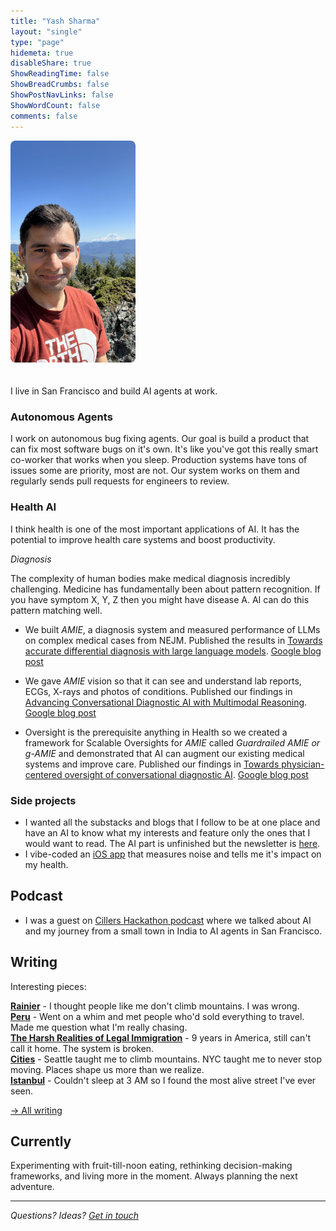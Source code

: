 ```yaml
---
title: "Yash Sharma"
layout: "single"
type: "page"
hidemeta: true
disableShare: true
ShowReadingTime: false
ShowBreadCrumbs: false
ShowPostNavLinks: false
ShowWordCount: false
comments: false
---
```


<img src="about/photo.jpeg" alt="Yash Sharma" width="200" style="border-radius: 8px; margin-bottom: 20px;">

I live in San Francisco and build AI agents at work.

### Autonomous Agents

I work on autonomous bug fixing agents. Our goal is build a product that can fix most software bugs on it's own. It's like you've got this really smart co-worker that works when you sleep. Production systems have tons of issues some are priority, most are not. Our system works on them and regularly sends pull requests for engineers to review. 

### Health AI

I think health is one of the most important applications of AI. It has the potential to improve health care systems and boost productivity.

*Diagnosis*

The complexity of human bodies make medical diagnosis incredibly challenging. Medicine has fundamentally been about pattern recognition. If you have symptom X, Y, Z then you might have disease A. AI can do this pattern matching well. 

* We built *AMIE*, a diagnosis system and measured performance of LLMs on complex medical cases from NEJM. Published the results in [Towards accurate differential diagnosis with large language models](https://www.nature.com/articles/s41586-025-08869-4). [Google blog post](https://research.google/blog/amie-a-research-ai-system-for-diagnostic-medical-reasoning-and-conversations/)

* We gave *AMIE* vision so that it can see and understand lab reports, ECGs, X-rays and photos of conditions. Published our findings in [Advancing Conversational Diagnostic AI with Multimodal Reasoning](https://arxiv.org/abs/2505.04653). [Google blog post](https://research.google/blog/amie-gains-vision-a-research-ai-agent-for-multi-modal-diagnostic-dialogue/)

* Oversight is the prerequisite anything in Health so we created a framework for Scalable Oversights for *AMIE* called *Guardrailed AMIE or g-AMIE* and demonstrated that AI can augment our existing medical systems and improve care. Published our findings in [Towards physician-centered oversight of conversational diagnostic AI](https://arxiv.org/abs/2507.15743). [Google blog post](https://research.google/blog/enabling-physician-centered-oversight-for-amie/)


### Side projects

* I wanted all the substacks and blogs that I follow to be at one place and have an AI to know what my interests and feature only the ones that I would want to read. The AI part is unfinished but the newsletter is [here](https://yasharma.com/posts/).  
* I vibe-coded an [iOS app](https://github.com/yashrmaa/noisemeter) that measures noise and tells me it's impact on my health.


## Podcast

* I was a guest on [Cillers Hackathon podcast](https://open.spotify.com/episode/1BJHEsJ04xMgAPliO8awSa?si=6ddfa595649449bb) where we talked about AI and my journey from a small town in India to AI agents in San Francisco.


## Writing

Interesting pieces:

**[Rainier](/posts/rainier/)** - I thought people like me don't climb mountains. I was wrong.  
**[Peru](/posts/peru/)** - Went on a whim and met people who'd sold everything to travel. Made me question what I'm really chasing.  
**[The Harsh Realities of Legal Immigration](/posts/the-harsh-realities-of-legal-immigration/)** - 9 years in America, still can't call it home. The system is broken.  
**[Cities](/posts/cities)**  - Seattle taught me to climb mountains. NYC taught me to never stop moving. Places shape us more than we realize.  
**[Istanbul](/posts/istanbul)** - Couldn't sleep at 3 AM so I found the most alive street I've ever seen.  

[→ All writing](/posts/)


## Currently

Experimenting with fruit-till-noon eating, rethinking decision-making frameworks, and living more in the moment. Always planning the next adventure.

---

*Questions? Ideas? [Get in touch](mailto:yash@yasharma.com)*